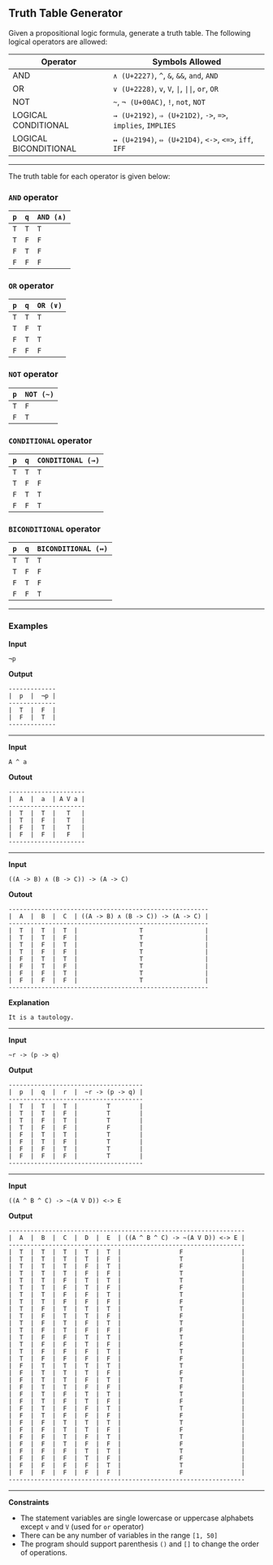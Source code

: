 ## Truth Table Generator

Given a propositional logic formula, generate a truth table. The following logical operators are allowed:

<table>
<thead>
  <tr>
    <th>Operator</th>
    <th>Symbols Allowed</th>
  </tr>
</thead>
<tbody>
  <tr>
    <td>AND</td>
    <td><code>∧ (U+2227)</code>, <code>^</code>, <code>&</code>, <code>&&</code>, <code>and</code>, <code>AND</code></td>
  </tr>
  <tr>
    <td>OR</td>
    <td><code>∨ (U+2228)</code>, <code>v</code>, <code>V</code>, <code>|</code>, <code>||</code>, <code>or</code>, <code>OR</code></td>
  </tr>
  <tr>
    <td>NOT</td>
    <td><code>~</code>, <code>¬ (U+00AC)</code>, <code>!</code>, <code>not</code>, <code>NOT</code></td>
  </tr>
  <tr>
    <td>LOGICAL CONDITIONAL</td>
    <td><code>→ (U+2192)</code>, <code>⇒ (U+21D2)</code>, <code>-></code>, <code>=></code>, <code>implies</code>, <code>IMPLIES</code></td>
  </tr>
  <tr>
    <td>LOGICAL BICONDITIONAL</td>
    <td><code>↔ (U+2194)</code>, <code>⇔ (U+21D4)</code>, <code><-></code>, <code><=></code>, <code>iff</code>, <code>IFF</code></td>
  </tr>
</tbody>
</table>

---

The truth table for each operator is given below:

### `AND` operator

<table>
<thead>
  <tr>
    <th><code>p</code></th>
    <th><code>q</code></th>
    <th><code>AND (∧)</code></th>
  </tr>
</thead>
<tbody>
  <tr>
    <td><code>T</code></td>
    <td><code>T</code></td>
    <td><code>T</code></td>
  </tr>
    <tr>
    <td><code>T</code></td>
    <td><code>F</code></td>
    <td><code>F</code></td>
  </tr>
      <tr>
    <td><code>F</code></td>
    <td><code>T</code></td>
    <td><code>F</code></td>
  </tr>
    <tr>
    <td><code>F</code></td>
    <td><code>F</code></td>
    <td><code>F</code></td>
  </tr>
</tbody>
</table>

### `OR` operator

<table>
<thead>
  <tr>
    <th><code>p</code></th>
    <th><code>q</code></th>
    <th><code>OR (∨)</code></th>
  </tr>
</thead>
<tbody>
  <tr>
    <td><code>T</code></td>
    <td><code>T</code></td>
    <td><code>T</code></td>
  </tr>
    <tr>
    <td><code>T</code></td>
    <td><code>F</code></td>
    <td><code>T</code></td>
  </tr>
      <tr>
    <td><code>F</code></td>
    <td><code>T</code></td>
    <td><code>T</code></td>
  </tr>
    <tr>
    <td><code>F</code></td>
    <td><code>F</code></td>
    <td><code>F</code></td>
  </tr>
</tbody>
</table>

### `NOT` operator

<table>
<thead>
  <tr>
    <th><code>p</code></th>
    <th><code>NOT (~)</code></th>
  </tr>
</thead>
<tbody>
  <tr>
    <td><code>T</code></td>
    <td><code>F</code></td>
  </tr>
  <tr>
    <td><code>F</code></td>
    <td><code>T</code></td>
  </tr>
</tbody>
</table>

### `CONDITIONAL` operator

<table>
<thead>
  <tr>
    <th><code>p</code></th>
    <th><code>q</code></th>
    <th><code>CONDITIONAL (→)</code></th>
  </tr>
</thead>
<tbody>
  <tr>
    <td><code>T</code></td>
    <td><code>T</code></td>
    <td><code>T</code></td>
  </tr>
    <tr>
    <td><code>T</code></td>
    <td><code>F</code></td>
    <td><code>F</code></td>
  </tr>
      <tr>
    <td><code>F</code></td>
    <td><code>T</code></td>
    <td><code>T</code></td>
  </tr>
    <tr>
    <td><code>F</code></td>
    <td><code>F</code></td>
    <td><code>T</code></td>
  </tr>
</tbody>
</table>

### `BICONDITIONAL` operator

<table>
<thead>
  <tr>
    <th><code>p</code></th>
    <th><code>q</code></th>
    <th><code>BICONDITIONAL (↔)</code></th>
  </tr>
</thead>
<tbody>
  <tr>
    <td><code>T</code></td>
    <td><code>T</code></td>
    <td><code>T</code></td>
  </tr>
    <tr>
    <td><code>T</code></td>
    <td><code>F</code></td>
    <td><code>F</code></td>
  </tr>
      <tr>
    <td><code>F</code></td>
    <td><code>T</code></td>
    <td><code>F</code></td>
  </tr>
    <tr>
    <td><code>F</code></td>
    <td><code>F</code></td>
    <td><code>T</code></td>
  </tr>
</tbody>
</table>

---

### Examples

**Input**
```
¬p
```

**Output**
```
-------------
|  p  |  ¬p |
-------------
|  T  |  F  |
|  F  |  T  |
-------------

```

---

**Input**
```
A ^ a
```

**Outout**
```
---------------------
|  A  |  a  | A V a |
---------------------
|  T  |  T  |   T   |
|  T  |  F  |   T   |
|  F  |  T  |   T   |
|  F  |  F  |   F   |
---------------------
```

---

**Input**
```
((A -> B) ∧ (B -> C)) -> (A -> C)
```

**Outout**
```
-------------------------------------------------------
|  A  |  B  |  C  | ((A -> B) ∧ (B -> C)) -> (A -> C) |
-------------------------------------------------------
|  T  |  T  |  T  |                 T                 |
|  T  |  T  |  F  |                 T                 |
|  T  |  F  |  T  |                 T                 |
|  T  |  F  |  F  |                 T                 |
|  F  |  T  |  T  |                 T                 |
|  F  |  T  |  F  |                 T                 |
|  F  |  F  |  T  |                 T                 |
|  F  |  F  |  F  |                 T                 |
-------------------------------------------------------
```

**Explanation**
```
It is a tautology.
```

---

**Input**
```
~r -> (p -> q)
```

**Output**
```
-------------------------------------
|  p  |  q  |  r  |  ~r -> (p -> q) |
-------------------------------------
|  T  |  T  |  T  |        T        |
|  T  |  T  |  F  |        T        |
|  T  |  F  |  T  |        T        |
|  T  |  F  |  F  |        F        |
|  F  |  T  |  T  |        T        |
|  F  |  T  |  F  |        T        |
|  F  |  F  |  T  |        T        |
|  F  |  F  |  F  |        T        |
-------------------------------------
```

---

**Input**
```
((A ^ B ^ C) -> ~(A V D)) <-> E
```

**Output**
```
-----------------------------------------------------------------
|  A  |  B  |  C  |  D  |  E  | ((A ^ B ^ C) -> ~(A V D)) <-> E |
-----------------------------------------------------------------
|  T  |  T  |  T  |  T  |  T  |                F                |
|  T  |  T  |  T  |  T  |  F  |                T                |
|  T  |  T  |  T  |  F  |  T  |                F                |
|  T  |  T  |  T  |  F  |  F  |                T                |
|  T  |  T  |  F  |  T  |  T  |                T                |
|  T  |  T  |  F  |  T  |  F  |                F                |
|  T  |  T  |  F  |  F  |  T  |                T                |
|  T  |  T  |  F  |  F  |  F  |                F                |
|  T  |  F  |  T  |  T  |  T  |                T                |
|  T  |  F  |  T  |  T  |  F  |                F                |
|  T  |  F  |  T  |  F  |  T  |                T                |
|  T  |  F  |  T  |  F  |  F  |                F                |
|  T  |  F  |  F  |  T  |  T  |                T                |
|  T  |  F  |  F  |  T  |  F  |                F                |
|  T  |  F  |  F  |  F  |  T  |                T                |
|  T  |  F  |  F  |  F  |  F  |                F                |
|  F  |  T  |  T  |  T  |  T  |                T                |
|  F  |  T  |  T  |  T  |  F  |                F                |
|  F  |  T  |  T  |  F  |  T  |                T                |
|  F  |  T  |  T  |  F  |  F  |                F                |
|  F  |  T  |  F  |  T  |  T  |                T                |
|  F  |  T  |  F  |  T  |  F  |                F                |
|  F  |  T  |  F  |  F  |  T  |                T                |
|  F  |  T  |  F  |  F  |  F  |                F                |
|  F  |  F  |  T  |  T  |  T  |                T                |
|  F  |  F  |  T  |  T  |  F  |                F                |
|  F  |  F  |  T  |  F  |  T  |                T                |
|  F  |  F  |  T  |  F  |  F  |                F                |
|  F  |  F  |  F  |  T  |  T  |                T                |
|  F  |  F  |  F  |  T  |  F  |                F                |
|  F  |  F  |  F  |  F  |  T  |                T                |
|  F  |  F  |  F  |  F  |  F  |                F                |
-----------------------------------------------------------------
```

---

**Constraints**
* The statement variables are single lowercase or uppercase alphabets except `v` and `V` (used for `or` operator)
* There can be any number of variables in the range `[1, 50]`
* The program should support parenthesis `()` and `[]` to change the order of operations.

